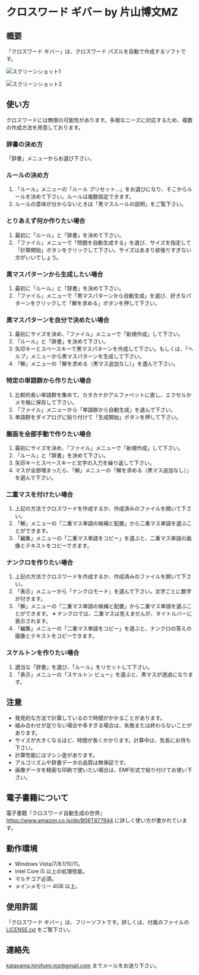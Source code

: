 ﻿# クロスワード ギバー by 片山博文MZ

## 概要

「クロスワード ギバー」は、クロスワード パズルを自動で作成するソフトです。

![スクリーンショット1](screenshot1.png "スクリーンショット1")

![スクリーンショット2](screenshot2.png "スクリーンショット2")

## 使い方

クロスワードには無限の可能性があります。多様なニーズに対応するため、複数の作成方法を用意しております。

### 辞書の決め方

「辞書」メニューからお選び下さい。

### ルールの決め方

1. 「ルール」メニューの「ルール プリセット...」をお選びになり、そこからルールを決めて下さい。ルールは複数指定できます。
2. ルールの意味が分からないときは「黒マスルールの説明」をご覧下さい。

### とりあえず何か作りたい場合

1. 最初に「ルール」と「辞書」を決めて下さい。
2. 「ファイル」メニューで「問題を自動生成する」を選び、サイズを指定して「計算開始」ボタンをクリックして下さい。サイズはあまり欲張りすぎない方がいいでしょう。

### 黒マスパターンから生成したい場合

1. 最初に「ルール」と「辞書」を決めて下さい。
2. 「ファイル」メニューで「黒マスパターンから自動生成」を選び、好きなパターンをクリックして「解を求める」ボタンを押して下さい。

### 黒マスパターンを自分で決めたい場合

1. 最初にサイズを決め、「ファイル」メニューで「新規作成」して下さい。
2. 「ルール」と「辞書」を決めて下さい。
3. 矢印キーとスペースキーで黒マスパターンを作成して下さい。もしくは、「ヘルプ」メニューから黒マスパターンを生成して下さい。
4. 「解」メニューの「解を求める（黒マス追加なし）」を選んで下さい。

### 特定の単語群から作りたい場合

1. 比較的長い単語群を集めて、カタカナかアルファベットに直し、エクセルかメモ帳に保存して下さい。
2. 「ファイル」メニューから「単語群から自動生成」を選んで下さい。
3. 単語群をダイアログに貼り付けて「生成開始」ボタンを押して下さい。

### 盤面を全部手動で作りたい場合

1. 最初にサイズを決め、「ファイル」メニューで「新規作成」して下さい。
2. 「ルール」と「辞書」を決めて下さい。
3. 矢印キーとスペースキーと文字の入力を繰り返して下さい。
4. マスが全部埋まったら、「解」メニューの「解を求める（黒マス追加なし）」を選んで下さい。

### 二重マスを付けたい場合

1. 上記の方法でクロスワードを作成するか、作成済みのファイルを開いて下さい。
2. 「解」メニューの「二重マス単語の候補と配置」から二重マス単語を選ぶことができます。
3. 「編集」メニューの「二重マス単語をコピー」を選ぶと、二重マス単語の画像とテキストをコピーできます。

### ナンクロを作りたい場合

1. 上記の方法でクロスワードを作成するか、作成済みのファイルを開いて下さい。
2. 「表示」メニューから「ナンクロモード」を選んで下さい。文字ごとに数字が付きます。
3. 「解」メニューの「二重マス単語の候補と配置」から二重マス単語を選ぶことができます。
   ※ ナンクロでは、二重マスは見えませんが、タイトルバーに表示されます。
4. 「編集」メニューの「二重マス単語をコピー」を選ぶと、ナンクロの答えの画像とテキストをコピーできます。

### スケルトンを作りたい場合

1. 適当な「辞書」を選び、「ルール」をリセットして下さい。
2. 「表示」メニューの「スケルトン ビュー」を選ぶと、黒マスが透過になります。

## 注意

- 発見的な方法で計算しているので時間がかかることがあります。
- 組み合わせが足りない場合や多すぎる場合は、失敗または終わらないことがあります。
- サイズが大きくなるほど、時間が長くかかります。計算中は、気長にお待ち下さい。
- 計算性能にはマシン差があります。
- アルゴリズムや辞書データの品質は無保証です。
- 画像データを精密な印刷で使いたい場合は、EMF形式で貼り付けてお使い下さい。

## 電子書籍について

電子書籍『クロスワード自動生成の世界』https://www.amazon.co.jp/dp/B08T877944
に詳しく使い方が書かれています。

## 動作環境

- Windows Vista/7/8.1/10/11。
- Intel Core i5 以上の処理性能。
- マルチコア必須。
- メインメモリー 4GB 以上。

## 使用許諾

「クロスワード ギバー」は、フリーソフトです。詳しくは、付属のファイルの [LICENSE.txt](LICENSE.txt) をご覧下さい。

## 連絡先

katayama.hirofumi.mz@gmail.com までメールをお送り下さい。
